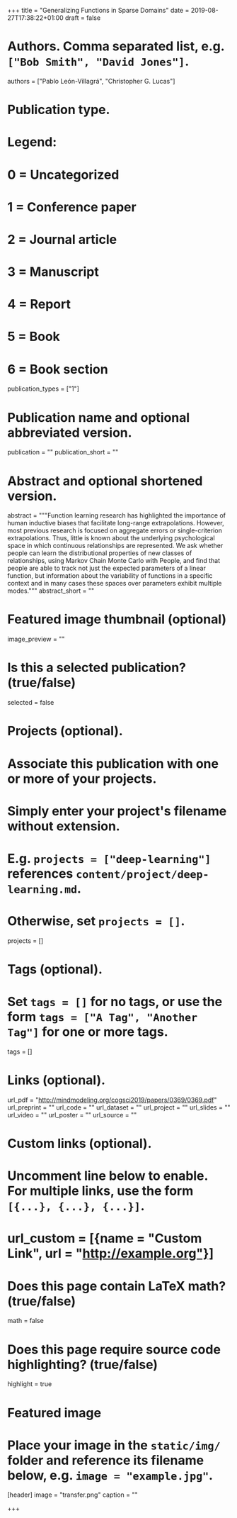 +++
title = "Generalizing Functions in Sparse Domains"
date = 2019-08-27T17:38:22+01:00
draft = false

# Authors. Comma separated list, e.g. `["Bob Smith", "David Jones"]`.
authors = ["Pablo León-Villagrá", "Christopher G. Lucas"]

# Publication type.
# Legend:
# 0 = Uncategorized
# 1 = Conference paper
# 2 = Journal article
# 3 = Manuscript
# 4 = Report
# 5 = Book
# 6 = Book section
publication_types = ["1"]

# Publication name and optional abbreviated version.
publication = ""
publication_short = ""

# Abstract and optional shortened version.
abstract = """Function learning research has highlighted the importance of human inductive biases that facilitate long-range extrapolations. However, most previous research is focused on aggregate errors or single-criterion extrapolations. Thus, little is known about the underlying psychological space in which continuous relationships are represented. We ask whether people can learn the distributional properties of new classes of relationships, using Markov Chain Monte Carlo with People, and
find that people are able to track not just the expected parameters of a linear function, but information about the variability of functions in a specific context and in many cases
these spaces over parameters exhibit multiple modes."""
abstract_short = ""

# Featured image thumbnail (optional)
image_preview = ""

# Is this a selected publication? (true/false)
selected = false

# Projects (optional).
#   Associate this publication with one or more of your projects.
#   Simply enter your project's filename without extension.
#   E.g. `projects = ["deep-learning"]` references `content/project/deep-learning.md`.
#   Otherwise, set `projects = []`.
projects = []

# Tags (optional).
#   Set `tags = []` for no tags, or use the form `tags = ["A Tag", "Another Tag"]` for one or more tags.
tags = []

# Links (optional).
url_pdf = "http://mindmodeling.org/cogsci2019/papers/0369/0369.pdf"
url_preprint = ""
url_code = ""
url_dataset = ""
url_project = ""
url_slides = ""
url_video = ""
url_poster = ""
url_source = ""

# Custom links (optional).
#   Uncomment line below to enable. For multiple links, use the form `[{...}, {...}, {...}]`.
# url_custom = [{name = "Custom Link", url = "http://example.org"}]

# Does this page contain LaTeX math? (true/false)
math = false

# Does this page require source code highlighting? (true/false)
highlight = true

# Featured image
# Place your image in the `static/img/` folder and reference its filename below, e.g. `image = "example.jpg"`.
[header]
image = "transfer.png"
caption = ""

+++

